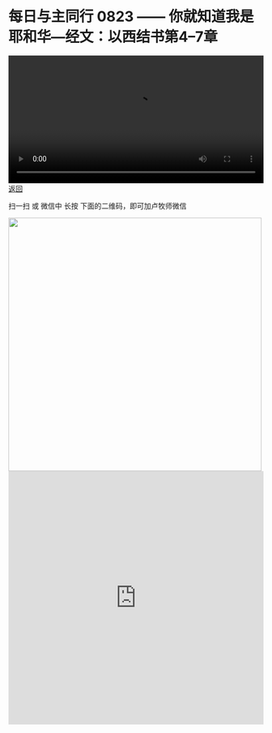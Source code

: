 # 每日与主同行 0823 —— 你就知道我是耶和华—经文：以西结书第4–7章

<video width='100%' controls src='https://go2024.simai.life/api?redirect=https://r2.savefamily.net/@pastorpaulqiankunlu618/8aFkzf294do.mp4?metric=PastorLu%26keyword=webpage%26type=video%26bot=26%26to=webpage'></video>
<a href='../daily.html'> 返回 </a>
<p>扫一扫 或 微信中 长按 下面的二维码，即可加卢牧师微信</p>
<img src='https://r2.savefamily.net/OVagt1.JPG' width='500px' />



<iframe width="100%" height="500" src="https://www.youtube.com/embed/8aFkzf294do?si=zz5OCgHQvyW71w8c&amp;controls=0" title="YouTube video player" frameborder="0" allow="accelerometer; autoplay; clipboard-write; encrypted-media; gyroscope; picture-in-picture; web-share" referrerpolicy="strict-origin-when-cross-origin" allowfullscreen></iframe>